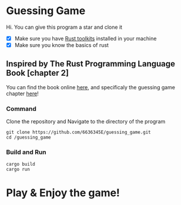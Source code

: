 # Guessing Game
Hi. 
You can give this program a star and clone it


- [x] Make sure you have [Rust toolkits](https://www.rust-lang.org/) installed in your machine
- [x] Make sure you know the basics of rust

## Inspired by The Rust Programming Language Book [chapter 2]
You can find the book online [here](https://doc.rust-lang.org/book/), and specificaly the guessing game chapter [here](https://doc.rust-lang.org/book/ch02-00-guessing-game-tutorial.html)!

### Command
Clone the repository and Navigate to the directory of the program

```
git clone https://github.com/6636345E/guessing_game.git
cd /guessing_game
```

### Build and Run
```
cargo build
cargo run
```

# Play & Enjoy the game!



